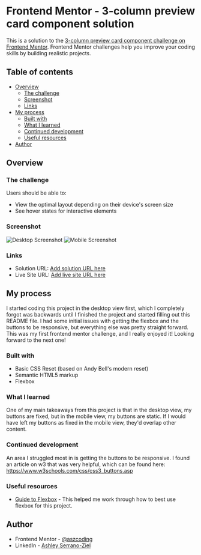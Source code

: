# Frontend Mentor - 3-column preview card component solution

This is a solution to the [3-column preview card component challenge on Frontend Mentor](https://www.frontendmentor.io/challenges/3column-preview-card-component-pH92eAR2-). Frontend Mentor challenges help you improve your coding skills by building realistic projects. 

## Table of contents

- [Overview](#overview)
  - [The challenge](#the-challenge)
  - [Screenshot](#screenshot)
  - [Links](#links)
- [My process](#my-process)
  - [Built with](#built-with)
  - [What I learned](#what-i-learned)
  - [Continued development](#continued-development)
  - [Useful resources](#useful-resources)
- [Author](#author)


## Overview

### The challenge

Users should be able to:

- View the optimal layout depending on their device's screen size
- See hover states for interactive elements

### Screenshot
![Desktop Screenshot](https://user-images.githubusercontent.com/92651735/157675741-c5a4b088-8b52-430c-b643-cabaf85161b1.JPG)
![Mobile Screenshot](https://user-images.githubusercontent.com/92651735/157675806-ae3ae870-5952-43cf-bf00-d081d80dc5e9.JPG)

### Links

- Solution URL: [Add solution URL here](https://your-solution-url.com)
- Live Site URL: [Add live site URL here](https://your-live-site-url.com)

## My process
I started coding this project in the desktop view first, which I completely forgot was backwards until I finished the project and started filling out this README file. I had some initial issues with getting the flexbox and the buttons to be responsive, but everything else was pretty straight forward. This was my first frontend mentor challenge, and I really enjoyed it! Looking forward to the next one! 

### Built with

- Basic CSS Reset (based on Andy Bell's modern reset)
- Semantic HTML5 markup
- Flexbox


### What I learned

One of my main takeaways from this project is that in the desktop view, my buttons are fixed, but in the mobile view, my buttons are static. If I would have left my buttons as fixed in the mobile view, they'd overlap other content. 

### Continued development

An area I struggled most in is getting the buttons to be responsive. I found an article on w3 that was very helpful, which can be found here:
https://www.w3schools.com/css/css3_buttons.asp


### Useful resources

- [Guide to Flexbox](https://css-tricks.com/snippets/css/a-guide-to-flexbox/) - This helped me work through how to best use flexbox for this project.


## Author

- Frontend Mentor - [@aszcoding](https://www.frontendmentor.io/profile/aszcoding)
- LinkedIn - [Ashley Serrano-Ziel](www.linkedin.com/in/ashley-serrano-ziel-375bb0b1)
